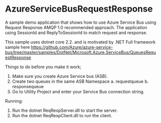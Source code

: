 # AzureServiceBusRequestResponse
A sample demo application that shows how to use Azure Service Bus using Request Response AMQP 1.0 recommended approach. 
The application using SessionId and ReplyToSessionId to match request and response. 

This sample uses dotnet core 2.2. and is motivated by .NET Full framework sample here 
https://github.com/Azure/azure-service-bus/tree/master/samples/DotNet/Microsoft.Azure.ServiceBus/QueuesRequestResponse


Things to do before you make it work; 
1. Make sure you create Azure Service bus (ASB). 
2. Create two queues in the same ASB Namespace
  a. requestqueue
  b. responsequeue
3. Go to Utility Project and enter your Service Bus connection string. 

Running: 
1. Run the dotnet ReqRespServer.dll to start the server. 
2. Run the dotnet ReqRespClient.dll to run the client. 
